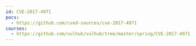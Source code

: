 ```yaml
---
id: CVE-2017-4971
pocs:
  - https://github.com/cved-sources/cve-2017-4971
courses:
  - https://github.com/vulhub/vulhub/tree/master/spring/CVE-2017-4971
---
```


